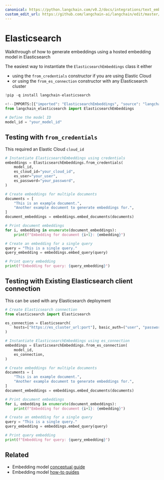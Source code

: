 ```yaml
---
canonical: https://python.langchain.com/v0.2/docs/integrations/text_embedding/elasticsearch/
custom_edit_url: https://github.com/langchain-ai/langchain/edit/master/docs/docs/integrations/text_embedding/elasticsearch.ipynb
---
```


# Elasticsearch
Walkthrough of how to generate embeddings using a hosted embedding model in Elasticsearch

The easiest way to instantiate the `ElasticsearchEmbeddings` class it either
- using the `from_credentials` constructor if you are using Elastic Cloud
- or using the `from_es_connection` constructor with any Elasticsearch cluster


```python
!pip -q install langchain-elasticsearch
```


```python
<!--IMPORTS:[{"imported": "ElasticsearchEmbeddings", "source": "langchain_elasticsearch", "docs": "https://api.python.langchain.com/en/latest/embeddings/langchain_elasticsearch.embeddings.ElasticsearchEmbeddings.html", "title": "Elasticsearch"}]-->
from langchain_elasticsearch import ElasticsearchEmbeddings
```


```python
# Define the model ID
model_id = "your_model_id"
```

## Testing with `from_credentials`
This required an Elastic Cloud `cloud_id`


```python
# Instantiate ElasticsearchEmbeddings using credentials
embeddings = ElasticsearchEmbeddings.from_credentials(
    model_id,
    es_cloud_id="your_cloud_id",
    es_user="your_user",
    es_password="your_password",
)
```


```python
# Create embeddings for multiple documents
documents = [
    "This is an example document.",
    "Another example document to generate embeddings for.",
]
document_embeddings = embeddings.embed_documents(documents)
```


```python
# Print document embeddings
for i, embedding in enumerate(document_embeddings):
    print(f"Embedding for document {i+1}: {embedding}")
```


```python
# Create an embedding for a single query
query = "This is a single query."
query_embedding = embeddings.embed_query(query)
```


```python
# Print query embedding
print(f"Embedding for query: {query_embedding}")
```

## Testing with Existing Elasticsearch client connection
This can be used with any Elasticsearch deployment


```python
# Create Elasticsearch connection
from elasticsearch import Elasticsearch

es_connection = Elasticsearch(
    hosts=["https://es_cluster_url:port"], basic_auth=("user", "password")
)
```


```python
# Instantiate ElasticsearchEmbeddings using es_connection
embeddings = ElasticsearchEmbeddings.from_es_connection(
    model_id,
    es_connection,
)
```


```python
# Create embeddings for multiple documents
documents = [
    "This is an example document.",
    "Another example document to generate embeddings for.",
]
document_embeddings = embeddings.embed_documents(documents)
```


```python
# Print document embeddings
for i, embedding in enumerate(document_embeddings):
    print(f"Embedding for document {i+1}: {embedding}")
```


```python
# Create an embedding for a single query
query = "This is a single query."
query_embedding = embeddings.embed_query(query)
```


```python
# Print query embedding
print(f"Embedding for query: {query_embedding}")
```


## Related

- Embedding model [conceptual guide](/docs/concepts/#embedding-models)
- Embedding model [how-to guides](/docs/how_to/#embedding-models)
